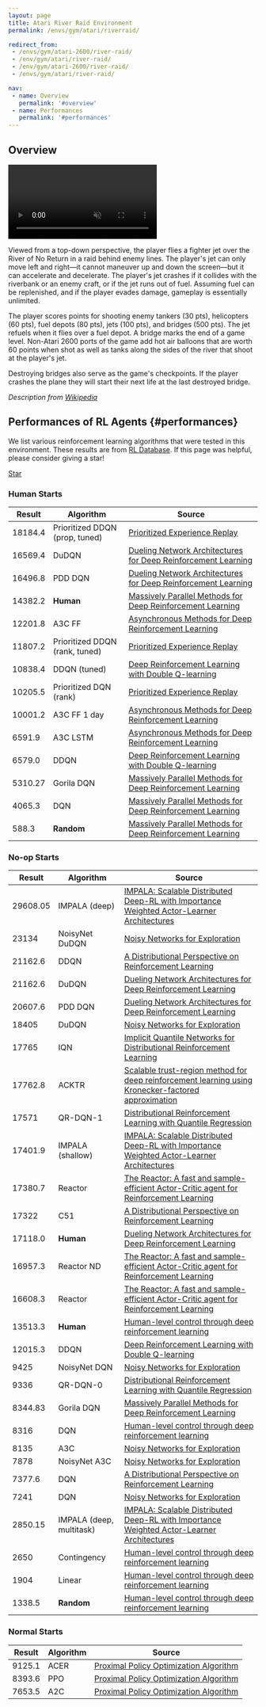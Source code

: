 ```yaml
---
layout: page
title: Atari River Raid Environment
permalink: /envs/gym/atari/riverraid/

redirect_from:
 - /envs/gym/atari-2600/river-raid/
 - /env/gym/atari/river-raid/
 - /env/gym/atari-2600/river-raid/
 - /envs/gym/atari/river-raid/

nav:
 - name: Overview
   permalink: '#overview'
 - name: Performances
   permalink: '#performances'
---
```



## Overview

<video autoplay muted loop controls>
  <source src="{{ 'assets/_pages/envs/gym/atari/riverraid.mp4' | absolute_url }}" type="video/mp4">
</video>

Viewed from a top-down perspective, the player flies a fighter jet over the River of No Return in a raid behind enemy lines. The player's jet can only move left and right—it cannot maneuver up and down the screen—but it can accelerate and decelerate. The player's jet crashes if it collides with the riverbank or an enemy craft, or if the jet runs out of fuel. Assuming fuel can be replenished, and if the player evades damage, gameplay is essentially unlimited.

The player scores points for shooting enemy tankers (30 pts), helicopters (60 pts), fuel depots (80 pts), jets (100 pts), and bridges (500 pts). The jet refuels when it flies over a fuel depot. A bridge marks the end of a game level. Non-Atari 2600 ports of the game add hot air balloons that are worth 60 points when shot as well as tanks along the sides of the river that shoot at the player's jet.

Destroying bridges also serve as the game's checkpoints. If the player crashes the plane they will start their next life at the last destroyed bridge.

*Description from [Wikipedia](https://en.wikipedia.org/wiki/River_Raid)*


## Performances of RL Agents {#performances}

We list various reinforcement learning algorithms that were tested in this environment. These results are from [RL Database](https://github.com/seungjaeryanlee/rldb). If this page was helpful, please consider giving a star!

<!-- Place this tag where you want the button to render. -->
<a class="github-button" href="https://github.com/seungjaeryanlee/rldb" data-icon="octicon-star" data-size="large" data-show-count="true" aria-label="Star seungjaeryanlee/rldb on GitHub">Star</a>
<!-- Place this tag in your head or just before your close body tag. -->
<script async defer src="https://buttons.github.io/buttons.js"></script>

### Human Starts

| Result | Algorithm | Source |
|--------|-----------|--------|
| 18184.4 | Prioritized DDQN (prop, tuned) | [Prioritized Experience Replay](https://arxiv.org/abs/1511.05952) |
| 16569.4 | DuDQN | [Dueling Network Architectures for Deep Reinforcement Learning](https://arxiv.org/abs/1511.06581) |
| 16496.8 | PDD DQN | [Dueling Network Architectures for Deep Reinforcement Learning](https://arxiv.org/abs/1511.06581) |
| 14382.2 | **Human** | [Massively Parallel Methods for Deep Reinforcement Learning](https://arxiv.org/abs/1507.04296) |
| 12201.8 | A3C FF | [Asynchronous Methods for Deep Reinforcement Learning](https://arxiv.org/abs/1602.01783) |
| 11807.2 | Prioritized DDQN (rank, tuned) | [Prioritized Experience Replay](https://arxiv.org/abs/1511.05952) |
| 10838.4 | DDQN (tuned) | [Deep Reinforcement Learning with Double Q-learning](https://arxiv.org/abs/1509.06461) |
| 10205.5 | Prioritized DQN (rank) | [Prioritized Experience Replay](https://arxiv.org/abs/1511.05952) |
| 10001.2 | A3C FF 1 day | [Asynchronous Methods for Deep Reinforcement Learning](https://arxiv.org/abs/1602.01783) |
| 6591.9 | A3C LSTM | [Asynchronous Methods for Deep Reinforcement Learning](https://arxiv.org/abs/1602.01783) |
| 6579.0 | DDQN | [Deep Reinforcement Learning with Double Q-learning](https://arxiv.org/abs/1509.06461) |
| 5310.27 | Gorila DQN | [Massively Parallel Methods for Deep Reinforcement Learning](https://arxiv.org/abs/1507.04296) |
| 4065.3 | DQN | [Massively Parallel Methods for Deep Reinforcement Learning](https://arxiv.org/abs/1507.04296) |
| 588.3 | **Random** | [Massively Parallel Methods for Deep Reinforcement Learning](https://arxiv.org/abs/1507.04296) |


### No-op Starts

| Result | Algorithm | Source |
|--------|-----------|--------|
| 29608.05 | IMPALA (deep) | [IMPALA: Scalable Distributed Deep-RL with Importance Weighted Actor-Learner Architectures](https://arxiv.org/abs/1802.01561) |
| 23134 | NoisyNet DuDQN | [Noisy Networks for Exploration](https://arxiv.org/abs/1706.10295) |
| 21162.6 | DDQN | [A Distributional Perspective on Reinforcement Learning](https://arxiv.org/abs/1707.06887) |
| 21162.6 | DuDQN | [Dueling Network Architectures for Deep Reinforcement Learning](https://arxiv.org/abs/1511.06581) |
| 20607.6 | PDD DQN | [Dueling Network Architectures for Deep Reinforcement Learning](https://arxiv.org/abs/1511.06581) |
| 18405 | DuDQN | [Noisy Networks for Exploration](https://arxiv.org/abs/1706.10295) |
| 17765 | IQN | [Implicit Quantile Networks for Distributional Reinforcement Learning](https://arxiv.org/abs/1806.06923) |
| 17762.8 | ACKTR | [Scalable trust-region method for deep reinforcement learning using Kronecker-factored approximation](https://arxiv.org/abs/1708.05144) |
| 17571 | QR-DQN-1 | [Distributional Reinforcement Learning with Quantile Regression](https://arxiv.org/abs/1710.10044) |
| 17401.9 | IMPALA (shallow) | [IMPALA: Scalable Distributed Deep-RL with Importance Weighted Actor-Learner Architectures](https://arxiv.org/abs/1802.01561) |
| 17380.7 | Reactor | [The Reactor: A fast and sample-efficient Actor-Critic agent for Reinforcement Learning](https://arxiv.org/abs/1704.04651) |
| 17322 | C51 | [A Distributional Perspective on Reinforcement Learning](https://arxiv.org/abs/1707.06887) |
| 17118.0 | **Human** | [Dueling Network Architectures for Deep Reinforcement Learning](https://arxiv.org/abs/1511.06581) |
| 16957.3 | Reactor ND | [The Reactor: A fast and sample-efficient Actor-Critic agent for Reinforcement Learning](https://arxiv.org/abs/1704.04651) |
| 16608.3 | Reactor | [The Reactor: A fast and sample-efficient Actor-Critic agent for Reinforcement Learning](https://arxiv.org/abs/1704.04651) |
| 13513.3 | **Human** | [Human-level control through deep reinforcement learning](https://storage.googleapis.com/deepmind-media/dqn/DQNNaturePaper.pdf) |
| 12015.3 | DDQN | [Deep Reinforcement Learning with Double Q-learning](https://arxiv.org/abs/1509.06461) |
| 9425 | NoisyNet DQN | [Noisy Networks for Exploration](https://arxiv.org/abs/1706.10295) |
| 9336 | QR-DQN-0 | [Distributional Reinforcement Learning with Quantile Regression](https://arxiv.org/abs/1710.10044) |
| 8344.83 | Gorila DQN | [Massively Parallel Methods for Deep Reinforcement Learning](https://arxiv.org/abs/1507.04296) |
| 8316 | DQN | [Human-level control through deep reinforcement learning](https://storage.googleapis.com/deepmind-media/dqn/DQNNaturePaper.pdf) |
| 8135 | A3C | [Noisy Networks for Exploration](https://arxiv.org/abs/1706.10295) |
| 7878 | NoisyNet A3C | [Noisy Networks for Exploration](https://arxiv.org/abs/1706.10295) |
| 7377.6 | DQN | [A Distributional Perspective on Reinforcement Learning](https://arxiv.org/abs/1707.06887) |
| 7241 | DQN | [Noisy Networks for Exploration](https://arxiv.org/abs/1706.10295) |
| 2850.15 | IMPALA (deep, multitask) | [IMPALA: Scalable Distributed Deep-RL with Importance Weighted Actor-Learner Architectures](https://arxiv.org/abs/1802.01561) |
| 2650 | Contingency | [Human-level control through deep reinforcement learning](https://storage.googleapis.com/deepmind-media/dqn/DQNNaturePaper.pdf) |
| 1904 | Linear | [Human-level control through deep reinforcement learning](https://storage.googleapis.com/deepmind-media/dqn/DQNNaturePaper.pdf) |
| 1338.5 | **Random** | [Human-level control through deep reinforcement learning](https://storage.googleapis.com/deepmind-media/dqn/DQNNaturePaper.pdf) |


### Normal Starts

| Result | Algorithm | Source |
|--------|-----------|--------|
| 9125.1 | ACER | [Proximal Policy Optimization Algorithm](https://arxiv.org/abs/1707.06347) |
| 8393.6 | PPO | [Proximal Policy Optimization Algorithm](https://arxiv.org/abs/1707.06347) |
| 7653.5 | A2C | [Proximal Policy Optimization Algorithm](https://arxiv.org/abs/1707.06347) |

